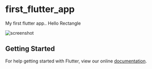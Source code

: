 # first_flutter_app

My first flutter app.. Hello Rectangle

![screenshot](https://user-images.githubusercontent.com/7621795/40627741-58c08f86-62de-11e8-85ab-6bc051c1de68.jpeg)


## Getting Started

For help getting started with Flutter, view our online
[documentation](https://flutter.io/).
